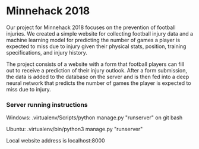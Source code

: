 # Minnehack 2018
Our project for Minnehack 2018 focuses on the prevention of football injuries. We created a simple website for collecting football injury data and a machine learning model for predicting the number of games a player is expected to miss due to injury given their physical stats, position, training specifications, and injury history.

The project consists of a website with a form that football players can fill out to receive a prediction of their injury outlook. After a form submission, the data is added to the database on the server and is then fed into a deep neural network that predicts the number of games the player is expected to miss due to injury.

### Server running instructions
Windows: .virtualenv/Scripts/python manage.py "runserver" on git bash

Ubuntu: .virtualenv/bin/python3 manage.py "runserver"


Local website address is localhost:8000
